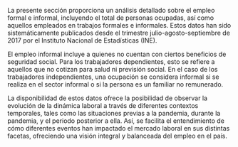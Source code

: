 La presente sección proporciona un análisis detallado sobre el empleo formal e informal, incluyendo el total de personas ocupadas, así como aquellos empleados en trabajos formales e informales. Estos datos han sido sistemáticamente publicados desde el trimestre julio-agosto-septiembre de 2017 por el Instituto Nacional de Estadísticas (INE).

El empleo informal incluye a quienes no cuentan con ciertos beneficios de seguridad social. Para los trabajadores dependientes, esto se refiere a aquellos que no cotizan para salud ni previsión social. En el caso de los trabajadores independientes, una ocupación se considera informal si se realiza en el sector informal o si la persona es un familiar no remunerado.

La disponibilidad de estos datos ofrece la posibilidad de observar la evolución de la dinámica laboral a través de diferentes contextos temporales, tales como las situaciones previas a la pandemia, durante la pandemia, y el periodo posterior a ella. Así, se facilita el entendimiento de cómo diferentes eventos han impactado el mercado laboral en sus distintas facetas, ofreciendo una visión integral y balanceada del empleo en el país.
